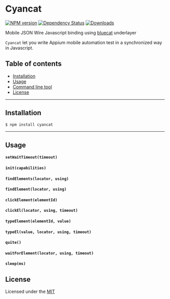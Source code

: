 # Cyancat

[![NPM version][npm-image]][npm-url]
[![Dependency Status][david-image]][david-url]
[![Downloads][downloads-image]][downloads-url]


Mobile JSON Wire Javascript binding using [bluecat](https://github.com/chenchaoyi/bluecat) underlayer

`Cyancat` let you write Appium mobile automation test in a synchronized way in Javascript.

## Table of contents

- [Installation](#installation)
- [Usage](#usage)
- [Command line tool](#command-line-tool)
- [License](#license)

---

## Installation ##
```bash
$ npm install cyancat
```
---

## Usage
#### `setWaitTimeout(timeout)`
#### `init(capabilities)`
#### `findElements(locator, using)`
#### `findElement(locator, using)`
#### `clickElement(elementId)`
#### `clickEl(locator, using, timeout)`
#### `typeElement(elementId, value)`
#### `typeEl(value, locator, using, timeout)`
#### `quite()`
#### `waitForElement(locator, using, timeout)`
#### `sleep(ms)`


## License
Licensed under the [MIT](http://opensource.org/licenses/MIT)

[npm-image]: https://img.shields.io/npm/v/cyancat.svg?style=flat-square
[npm-url]: https://www.npmjs.org/package/cyancat
[github-tag]: http://img.shields.io/github/tag/chenchaoyi/cyancat.svg?style=flat-square
[github-url]: https://github.com/chenchaoyi/cyancat/tags
[david-image]: http://img.shields.io/david/chenchaoyi/cyancat.svg?style=flat-square
[david-url]: https://david-dm.org/chenchaoyi/cyancat
[license-image]: http://img.shields.io/npm/l/cyancat.svg?style=flat-square
[license-url]: http://opensource.org/licenses/MIT
[downloads-image]: http://img.shields.io/npm/dm/cyancat.svg?style=flat-square
[downloads-url]: https://npmjs.org/package/cyancat
[gittip-image]: https://img.shields.io/gittip/chenchaoyi.svg?style=flat-square
[gittip-url]: https://www.gittip.com/chenchaoyi/
